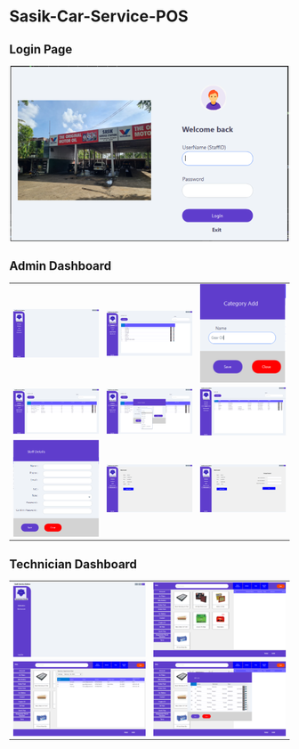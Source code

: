 <h1>Sasik-Car-Service-POS</h1>

<h2>Login Page</h2>

<p align="center" ><img  src = "images/login page/1.png?raw=true" width = 500px></p>

<h2>Admin Dashboard</h2>

<table>
  <tr>
    <td><img src="images/admin page/1.png" alt="Screenshot 1" width="400"/></td>
    <td><img src="images/admin page/2.png" alt="Screenshot 2" width="400"/></td>
    <td><img src="images/admin page/3.png" alt="Screenshot 3" width="400"/></td>
  </tr>
  <tr>
    <td><img src="images/admin page/4.png" alt="Screenshot 4" width="400"/></td>
    <td><img src="images/admin page/5.png" alt="Screenshot 5" width="400"/></td>
    <td><img src="images/admin page/6.png" alt="Screenshot 6" width="400"/></td>
  </tr>
  <tr>
    <td><img src="images/admin page/7.png" alt="Screenshot 7" width="400"/></td>
    <td><img src="images/admin page/8.png" alt="Screenshot 8" width="400"/></td>
    <td><img src="images/admin page/9.png" alt="Screenshot 9" width="400"/></td>
  </tr>
</table>

<h2>Technician Dashboard</h2>

<table>
  <tr>
    <td><img src="images/technician page/1.png" alt="Screenshot 1" width="500"/></td>
    <td><img src="images/technician page/2.png" alt="Screenshot 2" width="500"/></td>
  </tr>
  <tr>
    <td><img src="images/technician page/3.png" alt="Screenshot 3" width="500"/></td>
    <td><img src="images/technician page/4.png" alt="Screenshot 4" width="500"/></td>
  </tr>
</table>
